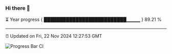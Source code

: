 ### Hi there 👋

⏳ Year progress { ██████████████████████████▁▁▁▁ } 89.21 %

---

⏰ Updated on Fri, 22 Nov 2024 12:27:53 GMT

![Progress Bar CI](https://github.com/liununu/liununu/workflows/Progress%20Bar%20CI/badge.svg)

